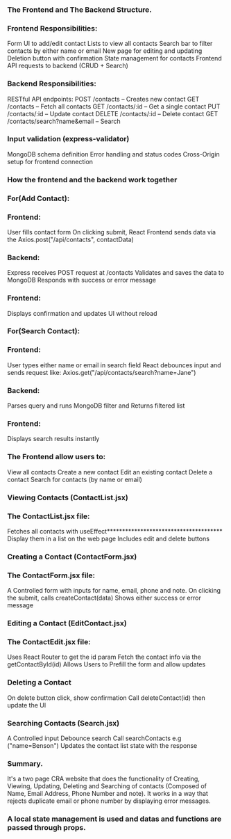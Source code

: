 ### The Frontend and The Backend Structure.

### Frontend Responsibilities:

Form UI to add/edit contact
Lists to view all contacts
Search bar to filter contacts by either name or email
New page for editing and updating
Deletion button with confirmation
State management for contacts
Frontend API requests to backend (CRUD + Search)

### Backend Responsibilities:

RESTful API endpoints:
POST /contacts – Creates new contact
GET /contacts – Fetch all contacts
GET /contacts/:id – Get a single contact
PUT /contacts/:id – Update contact
DELETE /contacts/:id – Delete contact
GET /contacts/search?name&email – Search
### Input validation (express-validator)
MongoDB schema definition
Error handling and status codes
Cross-Origin setup for frontend connection

### How the frontend and the backend work together

### For(Add Contact):
### Frontend:
User fills contact form
On clicking submit, React Frontend sends data via the Axios.post("/api/contacts", contactData)

### Backend:
Express receives POST request at /contacts
Validates and saves the data to MongoDB
Responds with success or error message

### Frontend:
Displays confirmation and updates UI without reload

### For(Search Contact):
### Frontend:

User types either name or email in search field
React debounces input and sends request like:
Axios.get("/api/contacts/search?name=Jane")

### Backend:
Parses query and runs MongoDB filter and Returns filtered list

### Frontend:

Displays search results instantly

### The Frontend allow users to: 
 
View all contacts
Create a new contact
Edit an existing contact
Delete a contact
Search for contacts (by name or email)

### Viewing Contacts (ContactList.jsx)

### The ContactList.jsx file:

Fetches all contacts with useEffect**************************************
Display them in a list on the web page
Includes edit and delete buttons


### Creating a Contact (ContactForm.jsx)

### The ContactForm.jsx file:

A Controlled form with inputs for name, email, phone and note.
On clicking the submit, calls createContact(data)
Shows either success or error message


### Editing a Contact (EditContact.jsx)

### The ContactEdit.jsx file:

Uses React Router to get the id param
Fetch the contact info via the getContactById(id)
Allows Users to Prefill the form and allow updates


### Deleting a Contact

On delete button click, show confirmation
Call deleteContact(id) then update the UI

### Searching Contacts (Search.jsx)

A Controlled input
Debounce search
Call searchContacts e.g ("name=Benson")
Updates the contact list state with the response

### Summary. 
It's a two page CRA website that does the functionality of Creating, Viewing, Updating, Deleting and Searching of contacts (Composed of Name, Email Address, Phone Number and note).
It works in a way that rejects duplicate email or phone number by displaying error messages.  

### A local state management is used and datas and functions are passed through props. 